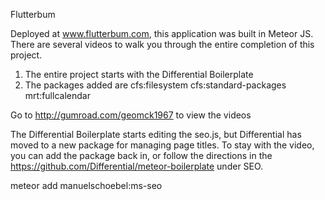 Flutterbum

Deployed at www.flutterbum.com, this application was built in Meteor JS.
There are several videos to walk you through the entire completion of this project.

1. The entire project starts with the Differential Boilerplate
2. The packages added are
  cfs:filesystem
  cfs:standard-packages
  mrt:fullcalendar

Go to http://gumroad.com/geomck1967  to view the videos

The Differential Boilerplate starts editing the seo.js, but Differential has moved to a new package for managing page titles.  To stay with the video, you can add the package back in, or follow the directions in the 
https://github.com/Differential/meteor-boilerplate  under SEO.

meteor add manuelschoebel:ms-seo
